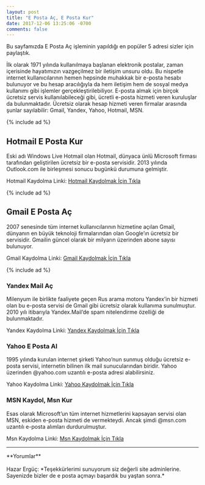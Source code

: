 ```yaml
---
layout: post
title: "E Posta Aç, E Posta Kur"
date: 2017-12-06 13:25:06 -0700
comments: false
---
```


Bu sayfamızda E Posta Aç işleminin yapıldığı en popüler 5 adresi sizler için paylaştık.

İlk olarak 1971 yılında kullanılmaya başlanan elektronik postalar, zaman içerisinde hayatımızın vazgeçilmez bir iletişim unsuru oldu. Bu nispetle internet kullanıcılarının hemen hepsinde muhakkak bir e-posta hesabı bulunuyor ve bu hesap aracılığıyla da hem iletişim hem de sosyal medya kullanımı gibi işlemler gerçekleştirilebiliyor. E-posta almak için birçok ücretsiz servis kullanılabileceği gibi, ücretli e-posta hizmeti veren kuruluşlar da bulunmaktadır. Ücretsiz olarak hesap hizmeti veren firmalar arasında şunlar sayılabilir: Gmail, Yandex, Yahoo, Hotmail, MSN.

{% include ad %}
<h2>Hotmail E Posta Kur</h2>
Eski adı Windows Live Hotmail olan Hotmail, dünyaca ünlü Microsoft firması tarafından geliştirilen ücretsiz bir e-posta servisidir. 2013 yılında Outlook.com ile birleşmesi sonucu bugünkü durumuna gelmiştir.

Hotmail Kaydolma Linki: <a href="http://www.epostakur.site/hotmail-kaydol-hotmail-ac-hotmail-al">Hotmail Kaydolmak İçin Tıkla</a>

{% include ad %}
<h2>Gmail E Posta Aç</h2>
2007 senesinde tüm internet kullanıcılarının hizmetine açılan Gmail, dünyanın en büyük teknoloji firmalarından olan Google’ın ücretsiz bir servisidir. Gmailin güncel olarak bir milyarın üzerinden abone sayısı bulunuyor.

Gmail Kaydolma Linki: <a href="http://www.epostakur.site/gmail-kaydol-gmail-e-posta-ac">Gmail Kaydolmak İçin Tıkla</a>

{% include ad %}
<h3>Yandex Mail Aç</h3>
Milenyum ile birlikte faaliyete geçen Rus arama motoru Yandex’in bir hizmeti olan bu e-posta servisi de Gmail gibi ücretsiz olarak kullanıma sunulmuştur. 2010 yılı itibarıyla Yandex.Mail’de spam nitelendirme özelliği de bulunmaktadır.

Yandex Kaydolma Linki: <a href="http://www.epostakur.site/yandex-e-posta-ac">Yandex Kaydolmak İçin Tıkla</a>

<h3>Yahoo E Posta Al</h3>
1995 yılında kurulan internet şirketi Yahoo’nun sunmuş olduğu ücretsiz e-posta servisi, internetin bilinen ilk mail sunucularından biridir. Yahoo üzerinden @yahoo.com uzantılı e-posta adresi alabilirsiniz.

Yahoo Kaydolma Linki: <a href="http://www.epostakur.site/yahoo-e-posta-ac">Yahoo Kaydolmak İçin Tıkla</a>

<h3>MSN Kaydol, Msn Kur</h3>
Esas olarak Microsoft’un tüm internet hizmetlerini kapsayan servisi olan MSN, eskiden e-posta hizmeti de vermekteydi. Ancak şimdi @msn.com uzantılı e-posta alımları durdurulmuştur.

Msn Kaydolma Linki: <a href="http://www.epostakur.site/msn-kaydol-msn-ac-msn-kur">Msn Kaydolmak İçin Tıkla</a>
 
<hr>
**Yorumlar**<br/><br/>
Hazar Ergüç: *Teşekkürlerimi sunuyorum siz değerli site adminlerine. Sayenizde bizler de e posta açmayı başardık bu yaştan sonra.*
